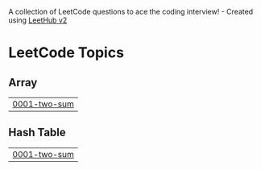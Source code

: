 A collection of LeetCode questions to ace the coding interview! - Created using [LeetHub v2](https://github.com/arunbhardwaj/LeetHub-2.0)
<!---LeetCode Topics Start-->
# LeetCode Topics
## Array
|  |
| ------- |
| [0001-two-sum](https://github.com/Emrul-Hasan/Leetcode-Problem-Solving/tree/master/0001-two-sum) |
## Hash Table
|  |
| ------- |
| [0001-two-sum](https://github.com/Emrul-Hasan/Leetcode-Problem-Solving/tree/master/0001-two-sum) |
<!---LeetCode Topics End-->
